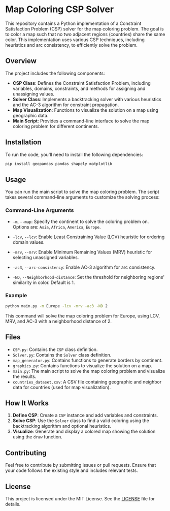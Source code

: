 # Map Coloring CSP Solver

This repository contains a Python implementation of a Constraint Satisfaction Problem (CSP) solver for the map coloring problem. The goal is to color a map such that no two adjacent regions (countries) share the same color. This implementation uses various CSP techniques, including heuristics and arc consistency, to efficiently solve the problem.

## Overview

The project includes the following components:

- **CSP Class**: Defines the Constraint Satisfaction Problem, including variables, domains, constraints, and methods for assigning and unassigning values.
- **Solver Class**: Implements a backtracking solver with various heuristics and the AC-3 algorithm for constraint propagation.
- **Map Visualization**: Functions to visualize the solution on a map using geographic data.
- **Main Script**: Provides a command-line interface to solve the map coloring problem for different continents.

## Installation

To run the code, you'll need to install the following dependencies:

```bash
pip install geopandas pandas shapely matplotlib
```

## Usage

You can run the main script to solve the map coloring problem. The script takes several command-line arguments to customize the solving process:

### Command-Line Arguments

- `-m`, `--map`:
  Specify the continent to solve the coloring problem on. Options are: `Asia`, `Africa`, `America`, `Europe`.

- `-lcv`, `--lcv`:
  Enable Least Constraining Value (LCV) heuristic for ordering domain values.

- `-mrv`, `--mrv`:
  Enable Minimum Remaining Values (MRV) heuristic for selecting unassigned variables.

- `-ac3`, `--arc-consistency`:
  Enable AC-3 algorithm for arc consistency.

- `-ND`, `--Neighborhood-distance`:
  Set the threshold for neighboring regions' similarity in color. Default is 1.

### Example

```bash
python main.py -m Europe -lcv -mrv -ac3 -ND 2
```

This command will solve the map coloring problem for Europe, using LCV, MRV, and AC-3 with a neighborhood distance of 2.

## Files

- `CSP.py`: Contains the `CSP` class definition.
- `Solver.py`: Contains the `Solver` class definition.
- `map_generator.py`: Contains functions to generate borders by continent.
- `graphics.py`: Contains functions to visualize the solution on a map.
- `main.py`: The main script to solve the map coloring problem and visualize the results.
- `countries_dataset.csv`: A CSV file containing geographic and neighbor data for countries (used for map visualization).

## How It Works

1. **Define CSP**: Create a `CSP` instance and add variables and constraints.
2. **Solve CSP**: Use the `Solver` class to find a valid coloring using the backtracking algorithm and optional heuristics.
3. **Visualize**: Generate and display a colored map showing the solution using the `draw` function.

## Contributing

Feel free to contribute by submitting issues or pull requests. Ensure that your code follows the existing style and includes relevant tests.

## License

This project is licensed under the MIT License. See the [LICENSE](LICENSE) file for details.
